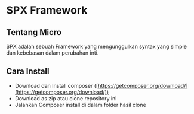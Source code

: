 # SPX Framework

## Tentang Micro
SPX adalah sebuah Framework yang mengunggulkan syntax yang simple dan kebebasan dalam perubahan inti.

## Cara Install
- Download dan Install composer ([https://getcomposer.org/download/](https://getcomposer.org/download/))
- Download as zip atau clone repository ini
- Jalankan Composer install di dalam folder hasil clone

